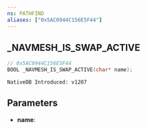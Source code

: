 ```yaml
---
ns: PATHFIND
aliases: ["0x5AC0944C156E5F44"]
---
```

## _NAVMESH_IS_SWAP_ACTIVE

```c
// 0x5AC0944C156E5F44
BOOL _NAVMESH_IS_SWAP_ACTIVE(char* name);
```

```
NativeDB Introduced: v1207
```

## Parameters
* **name**:
